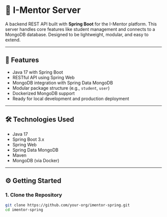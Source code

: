 # 🧠 I-Mentor Server

A backend REST API built with **Spring Boot** for the I-Mentor platform. This server handles core features like student management and connects to a MongoDB database. Designed to be lightweight, modular, and easy to extend.

---

## 🚀 Features

- Java 17 with Spring Boot
- RESTful API using Spring Web
- MongoDB integration with Spring Data MongoDB
- Modular package structure (e.g., `student`, `user`)
- Dockerized MongoDB support
- Ready for local development and production deployment

---

## 🛠️ Technologies Used

- Java 17
- Spring Boot 3.x
- Spring Web
- Spring Data MongoDB
- Maven
- MongoDB (via Docker)

---

## ⚙️ Getting Started

### 1. Clone the Repository

```bash
git clone https://github.com/your-org/imentor-spring.git
cd imentor-spring 